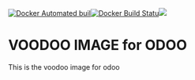 [![Docker Automated buil](https://img.shields.io/docker/automated/akretion/voodoo.svg)]()[![Docker Build Statu](https://img.shields.io/docker/build/akretion/voodoo.svg)]()[![](https://badge.imagelayers.io/akretion/voodoo:latest.svg)](https://imagelayers.io/?images=akretion/voodoo:latest 'Get your own badge on imagelayers.io')

# VOODOO IMAGE for ODOO

This is the voodoo image for odoo
